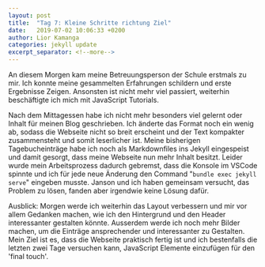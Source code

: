 ```yaml
---
layout: post
title:  "Tag 7: Kleine Schritte richtung Ziel"
date:   2019-07-02 10:06:33 +0200
author: Lior Kamanga
categories: jekyll update
excerpt_separator: <!--more-->
---
```


An diesem Morgen kam meine Betreuungsperson der Schule erstmals zu mir. Ich konnte meine gesammelten Erfahrungen schildern und erste Ergebnisse Zeigen. Ansonsten ist nicht mehr viel passiert, weiterhin beschäftigte ich mich mit JavaScript Tutorials.

<!--more-->

Nach dem Mittagessen habe ich nicht mehr besonders viel gelernt oder Inhalt für meinen Blog geschrieben. Ich änderte das Format noch ein wenig ab, sodass die Webseite nicht so breit erscheint und der Text kompakter zusammensteht und somit leserlicher ist. Meine bisherigen Tagebucheinträge habe ich noch als Markdownfiles ins Jekyll eingespeist und damit gesorgt, dass meine Webseite nun mehr Inhalt besitzt. Leider wurde mein Arbeitsprozess dadurch gebremst, dass die Konsole im VSCode spinnte und ich für jede neue Änderung den Command  "`bundle exec jekyll serve`"  eingeben musste. Janson und ich haben gemeinsam versucht, das Problem zu lösen, fanden aber irgendwie keine Lösung dafür.

Ausblick: Morgen werde ich weiterhin das Layout verbessern und mir vor allem Gedanken machen, wie ich den Hintergrund und den Header interessanter gestalten könnte. Ausserdem werde ich noch mehr Bilder machen, um die Einträge ansprechender und interessanter zu Gestalten. Mein Ziel ist es, dass die Webseite praktisch fertig ist und ich bestenfalls die letzten zwei Tage versuchen kann, JavaScript Elemente einzufügen für den 'final touch'.